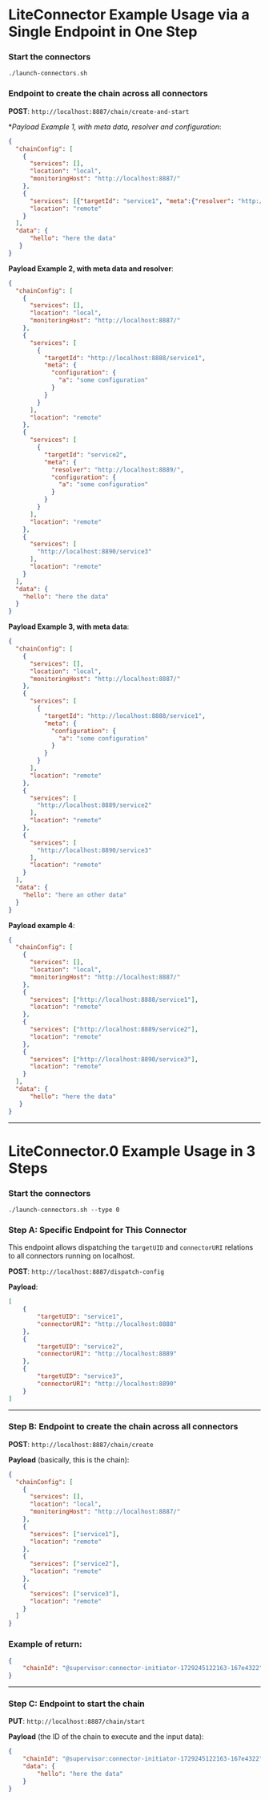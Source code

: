 # LiteConnector Example Usage via a Single Endpoint in One Step

### Start the connectors

```
./launch-connectors.sh
```
 
### **Endpoint to create the chain across all connectors**

**POST**: `http://localhost:8887/chain/create-and-start`

**Payload Example 1, with meta data, resolver and configuration*:

```json
{
  "chainConfig": [
    {
      "services": [],
      "location": "local",
      "monitoringHost": "http://localhost:8887/"
    },
    {
      "services": [{"targetId": "service1", "meta":{"resolver": "http://localhost:8888/", "configuration":{"a": "some configuration"}}}],
      "location": "remote"
    }
  ],
  "data": {
      "hello": "here the data"
   }
}
```

**Payload Example 2, with meta data and resolver**:

```json
{
  "chainConfig": [
    {
      "services": [],
      "location": "local",
      "monitoringHost": "http://localhost:8887/"
    },
    {
      "services": [
        {
          "targetId": "http://localhost:8888/service1",
          "meta": {
            "configuration": {
              "a": "some configuration"
            }
          }
        }
      ],
      "location": "remote"
    },
    {
      "services": [
        {
          "targetId": "service2",
          "meta": {
            "resolver": "http://localhost:8889/",
            "configuration": {
              "a": "some configuration"
            }
          }
        }
      ],
      "location": "remote"
    },
    {
      "services": [
        "http://localhost:8890/service3"
      ],
      "location": "remote"
    }
  ],
  "data": {
    "hello": "here the data"
  }
}
```

**Payload Example 3, with meta data**:

```json
{
  "chainConfig": [
    {
      "services": [],
      "location": "local",
      "monitoringHost": "http://localhost:8887/"
    },
    {
      "services": [
        {
          "targetId": "http://localhost:8888/service1",
          "meta": {
            "configuration": {
              "a": "some configuration"
            }
          }
        }
      ],
      "location": "remote"
    },
    {
      "services": [
        "http://localhost:8889/service2"
      ],
      "location": "remote"
    },
    {
      "services": [
        "http://localhost:8890/service3"
      ],
      "location": "remote"
    }
  ],
  "data": {
    "hello": "here an other data"
  }
}

```

**Payload example 4**:

```json
{
  "chainConfig": [
    {
      "services": [],
      "location": "local",
      "monitoringHost": "http://localhost:8887/"
    },
    {
      "services": ["http://localhost:8888/service1"],
      "location": "remote"
    },
    {
      "services": ["http://localhost:8889/service2"],
      "location": "remote"
    },
    {
      "services": ["http://localhost:8890/service3"],
      "location": "remote"
    }
  ],
  "data": {
      "hello": "here the data"
   }
}
```

---

# LiteConnector.0 Example Usage in 3 Steps

### Start the connectors

```
./launch-connectors.sh --type 0
```

### Step A: **Specific Endpoint for This Connector**

This endpoint allows dispatching the `targetUID` and `connectorURI` relations to all connectors running on localhost.

**POST**: `http://localhost:8887/dispatch-config`

**Payload**:

```json
[
    {
        "targetUID": "service1",
        "connectorURI": "http://localhost:8888"
    },
    {
        "targetUID": "service2",
        "connectorURI": "http://localhost:8889"
    },
    {
        "targetUID": "service3",
        "connectorURI": "http://localhost:8890"
    }
]
```

---

### Step B: **Endpoint to create the chain across all connectors**

**POST**: `http://localhost:8887/chain/create`

**Payload** (basically, this is the chain):

```json
{
  "chainConfig": [
    {
      "services": [],
      "location": "local",
      "monitoringHost": "http://localhost:8887/"
    },
    {
      "services": ["service1"],
      "location": "remote"
    },
    {
      "services": ["service2"],
      "location": "remote"
    },
    {
      "services": ["service3"],
      "location": "remote"
    }
  ]
}
```

### Example of return:

```json
{
    "chainId": "@supervisor:connector-initiator-1729245122163-167e4322"
}
```

---

### Step C: **Endpoint to start the chain**

**PUT**: `http://localhost:8887/chain/start`

**Payload** (the ID of the chain to execute and the input data):

```json
{
    "chainId": "@supervisor:connector-initiator-1729245122163-167e4322",
    "data": {
        "hello": "here the data"
    }
}
```
